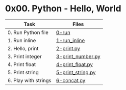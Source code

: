 # 0x00. Python - Hello, World

|Task|Files|
|----|-----|
|0. Run Python file|[0-run](./0-run)|
|1. Run inline|[1-run_inline](./1-run_inline)|
|2. Hello, print|[2-print.py](./2-print.py)|
|3. Print integer|[3-print_number.py](./3-print_number.py)|
|4. Print float|[4-print_float.py](./4-print_float.py)|
|5. Print string|[5-print_string.py](./5-print_string.py)|
|6. Play with strings|[6-concat.py](./6-concat.py)|

